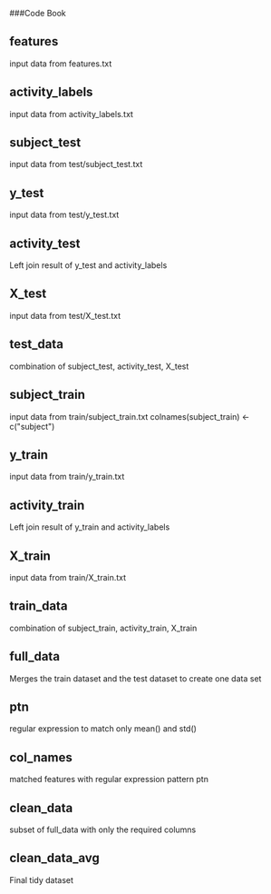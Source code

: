 ###Code Book

## features
input data from features.txt

## activity_labels
input data from activity_labels.txt

## subject_test
input data from test/subject_test.txt

## y_test
input data from test/y_test.txt

## activity_test
Left join result of y_test and activity_labels

## X_test
input data from test/X_test.txt

## test_data
combination of subject_test, activity_test, X_test

## subject_train
input data from train/subject_train.txt
colnames(subject_train) <- c("subject")

## y_train
input data from train/y_train.txt

## activity_train
Left join result of y_train and activity_labels

## X_train
input data from train/X_train.txt

## train_data
combination of subject_train, activity_train, X_train

## full_data
Merges the train dataset and the test dataset to create one data set

## ptn
regular expression to match only mean() and std()

## col_names
matched features with regular expression pattern ptn

## clean_data
subset of full_data with only the required columns

## clean_data_avg
Final tidy dataset
